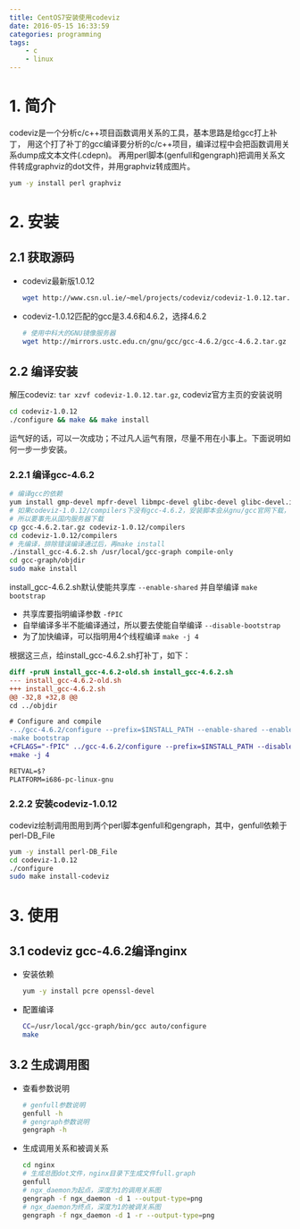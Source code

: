 ```yaml
---
title: CentOS7安装使用codeviz
date: 2016-05-15 16:33:59
categories: programming
tags:
    - c
    - linux
---
```


# 1. 简介<a id="orgheadline1"></a>

codeviz是一个分析c/c++项目函数调用关系的工具，基本思路是给gcc打上补丁，
用这个打了补丁的gcc编译要分析的c/c++项目，编译过程中会把函数调用关系dump成文本文件(.cdepn)。
再用perl脚本(genfull和gengraph)把调用关系文件转成graphviz的dot文件，并用graphviz转成图片。

```bash
yum -y install perl graphviz
```

# 2. 安装<a id="orgheadline6"></a>

## 2.1 获取源码<a id="orgheadline2"></a>

- codeviz最新版1.0.12

    ```bash
    wget http://www.csn.ul.ie/~mel/projects/codeviz/codeviz-1.0.12.tar.gz
    ```
    
- codeviz-1.0.12匹配的gcc是3.4.6和4.6.2，选择4.6.2

    ```bash
    # 使用中科大的GNU镜像服务器
    wget http://mirrors.ustc.edu.cn/gnu/gcc/gcc-4.6.2/gcc-4.6.2.tar.gz
    ```

## 2.2 编译安装<a id="orgheadline5"></a>

解压codeviz: `tar xzvf codeviz-1.0.12.tar.gz`, codeviz官方主页的安装说明

```bash
cd codeviz-1.0.12
./configure && make && make install
```
    
运气好的话，可以一次成功；不过凡人运气有限，尽量不用在小事上。下面说明如何一步一步安装。

### 2.2.1 编译gcc-4.6.2<a id="orgheadline3"></a>

```bash
# 编译gcc的依赖
yum install gmp-devel mpfr-devel libmpc-devel glibc-devel glibc-devel.i686
# 如果codeviz-1.0.12/compilers下没有gcc-4.6.2，安装脚本会从gnu/gcc官网下载，很慢！
# 所以要事先从国内服务器下载
cp gcc-4.6.2.tar.gz codeviz-1.0.12/compilers
cd codeviz-1.0.12/compilers
# 先编译，排除错误编译通过后，再make install
./install_gcc-4.6.2.sh /usr/local/gcc-graph compile-only
cd gcc-graph/objdir
sudo make install
```

install\_gcc-4.6.2.sh默认使能共享库 `--enable-shared` 并自举编译 `make bootstrap` 

- 共享库要指明编译参数 `-fPIC`
- 自举编译多半不能编译通过，所以要去使能自举编译 `--disable-bootstrap`
- 为了加快编译，可以指明用4个线程编译 `make -j 4`

根据这三点，给install\_gcc-4.6.2.sh打补丁，如下：

```diff
diff -pruN install_gcc-4.6.2-old.sh install_gcc-4.6.2.sh
--- install_gcc-4.6.2-old.sh
+++ install_gcc-4.6.2.sh
@@ -32,8 +32,8 @@
cd ../objdir

# Configure and compile
-../gcc-4.6.2/configure --prefix=$INSTALL_PATH --enable-shared --enable-languages=c,c++ || exit
-make bootstrap
+CFLAGS="-fPIC" ../gcc-4.6.2/configure --prefix=$INSTALL_PATH --disable-bootstrap --enable-shared --enable-languages=c,c++ || exit
+make -j 4

RETVAL=$?
PLATFORM=i686-pc-linux-gnu
```

### 2.2.2 安装codeviz-1.0.12<a id="orgheadline4"></a>

codeviz绘制调用图用到两个perl脚本genfull和gengraph，其中，genfull依赖于perl-DB\_File

```bash
yum -y install perl-DB_File
cd codeviz-1.0.12
./configure
sudo make install-codeviz
```

# 3. 使用<a id="orgheadline9"></a>

## 3.1 codeviz gcc-4.6.2编译nginx<a id="orgheadline7"></a>

- 安装依赖

    ```bash
    yum -y install pcre openssl-devel
    ```
    
- 配置编译

    ```bash
    CC=/usr/local/gcc-graph/bin/gcc auto/configure
    make
    ```

## 3.2 生成调用图<a id="orgheadline8"></a>

- 查看参数说明

    ```bash
    # genfull参数说明
    genfull -h
    # gengraph参数说明
    gengraph -h
    ```
        
- 生成调用关系和被调关系

    ```bash
    cd nginx
    # 生成总图dot文件，nginx目录下生成文件full.graph
    genfull
    # ngx_daemon为起点，深度为1的调用关系图
    gengraph -f ngx_daemon -d 1 --output-type=png
    # ngx_daemon为终点，深度为1的被调关系图
    gengraph -f ngx_daemon -d 1 -r --output-type=png
    ```
